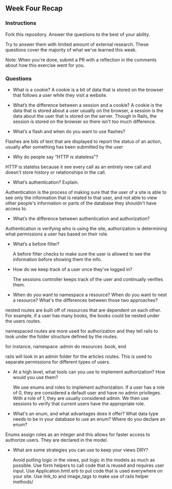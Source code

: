 ## Week Four Recap

### Instructions
Fork this repository. Answer the questions to the best of your ability.

Try to answer them with limited amount of external research. These questions cover the majority of what we've learned this week.

Note: When you're done, submit a PR with a reflection in the comments about how this exercise went for you.

### Questions

* What is a cookie?
  A cookie is a bit of data that is stored on the browser that follows a user while they visit a website.

* What’s the difference between a session and a cookie?
A cookie is the data that is stored about a user usually on the browser,  a session is the data about the user that is stored on the server. Though in Rails, the session is stored on the browser so there isn't too much difference.

* What’s a flash and when do you want to use flashes?

Flashes are bits of text that are displayed to report the status of an action, usually after something has been submitted by the user

* Why do people say “HTTP is stateless”?

HTTP is statelss because it see every call as an entirely new call and doesn't store history or relationships in the call.

* What’s authentication? Explain.

Authentication is the process of making sure that the user of a site is able to see only the information that is related to that user, and not able to view
other people's information or parts of the database they shouldn't have access to.

* What’s the difference between authentication and authorization?

Authentication is verifying who is using the site, authorization is determining what permissions a user has based on their role.


* What’s a before filter?

  A before filter checks to make sure the user is allowed to see the information before showing them the info.


* How do we keep track of a user once they’ve logged in?

   The sessions controller keeps track of the user and continually verifies them.

* When do you want to namespace a resource? When do you want to nest a resource? What's the differences between those two approaches?

nested routes are built off of resources that are dependent on each other. For example, if a user has many books, the books could be nested under the users routes.

  namespaced routes are more used for authorization and they tell rails to look under the folder structure defined by the routes.

  for instance,
namespace :admin do
  resources :book,
end

rails will look in an admin folder for the articles routes. This is used to separate permissions for different types of users.

* At a high level, what tools can you use to implement authorization? How would you use them?

  We use enums and roles to implement authorization. If a user has a role of 0, they are considered a default user and have no admin privileges.
  With a role of 1, they are usually considered admin. We then use sessions to verify that current users have the appropriate role.

* What's an enum, and what advantages does it offer? What data type needs to be in your database to use an enum? Where do you declare an enum?

Enums assign roles as an integer and this allows for faster access to authorize users. They are declared in the model.

* What are some strategies you can use to keep your views DRY?

  Avoid putting logic in the views, put logic in the models as much as possible. Use form helpers to call code that is reused and requires user input. Use Application.hmtl.erb to put code that is used everywhere on your site. Use link_to and image_tags to make use of rails helper methods/

